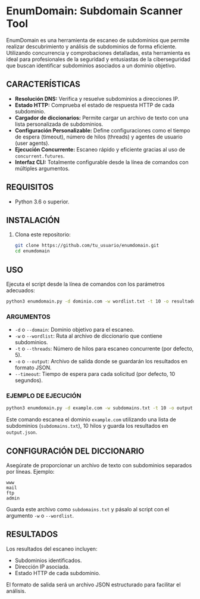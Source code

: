 # EnumDomain: Subdomain Scanner Tool

EnumDomain es una herramienta de escaneo de subdominios que permite realizar descubrimiento y análisis de subdominios de forma eficiente. Utilizando concurrencia y comprobaciones detalladas, esta herramienta es ideal para profesionales de la seguridad y entusiastas de la ciberseguridad que buscan identificar subdominios asociados a un dominio objetivo.

## **CARACTERÍSTICAS**

- **Resolución DNS:** Verifica y resuelve subdominios a direcciones IP.
- **Estado HTTP:** Comprueba el estado de respuesta HTTP de cada subdominio.
- **Cargador de diccionarios:** Permite cargar un archivo de texto con una lista personalizada de subdominios.
- **Configuración Personalizable:** Define configuraciones como el tiempo de espera (timeout), número de hilos (threads) y agentes de usuario (user agents).
- **Ejecución Concurrente:** Escaneo rápido y eficiente gracias al uso de `concurrent.futures`.
- **Interfaz CLI:** Totalmente configurable desde la línea de comandos con múltiples argumentos.

## **REQUISITOS**

- Python 3.6 o superior.


## **INSTALACIÓN**

1. Clona este repositorio:
   
   ```bash
   git clone https://github.com/tu_usuario/enumdomain.git
   cd enumdomain
   ```

## **USO**

Ejecuta el script desde la línea de comandos con los parámetros adecuados:

```bash
python3 enumdomain.py -d dominio.com -w wordlist.txt -t 10 -o resultados.json
```

### **ARGUMENTOS**

- `-d` o `--domain`: Dominio objetivo para el escaneo.
- `-w` o `--wordlist`: Ruta al archivo de diccionario que contiene subdominios.
- `-t` o `--threads`: Número de hilos para escaneo concurrente (por defecto, 5).
- `-o` o `--output`: Archivo de salida donde se guardarán los resultados en formato JSON.
- `--timeout`: Tiempo de espera para cada solicitud (por defecto, 10 segundos).

### **EJEMPLO DE EJECUCIÓN**

```bash
python3 enumdomain.py -d example.com -w subdomains.txt -t 10 -o output.json
```

Este comando escanea el dominio `example.com` utilizando una lista de subdominios (`subdomains.txt`), 10 hilos y guarda los resultados en `output.json`.

## **CONFIGURACIÓN DEL DICCIONARIO**

Asegúrate de proporcionar un archivo de texto con subdominios separados por líneas. Ejemplo:

```
www
mail
ftp
admin
```

Guarda este archivo como `subdomains.txt` y pásalo al script con el argumento `-w` o `--wordlist`.

## **RESULTADOS**

Los resultados del escaneo incluyen:
- Subdominios identificados.
- Dirección IP asociada.
- Estado HTTP de cada subdominio.

El formato de salida será un archivo JSON estructurado para facilitar el análisis.
